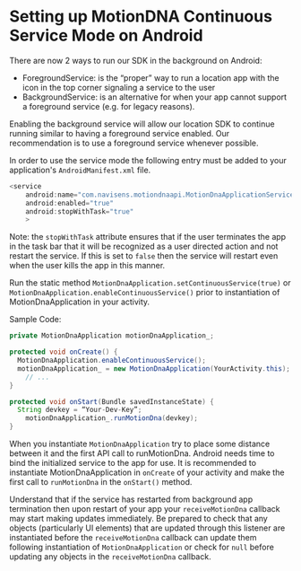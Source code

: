 # Setting up MotionDNA Continuous Service Mode on Android

There are now 2 ways to run our SDK in the background on Android:

* ForegroundService: is the “proper” way to run a location app with the icon in the top corner signaling a service to the user
* BackgroundService: is an alternative for when your app cannot support a foreground service (e.g. for legacy reasons). 

Enabling the background service will allow our location SDK to continue running similar to having a foreground service enabled. Our recommendation is to use a foreground service whenever possible.

In order to use the service mode the following entry must be added to your application's `AndroidManifest.xml` file. 

```gradle
<service
    android:name="com.navisens.motiondnaapi.MotionDnaApplicationService"
    android:enabled="true"
    android:stopWithTask="true"
    >
```

Note: the `stopWithTask` attribute ensures that if the user terminates the app in the task bar that it will be recognized as a user directed action and not restart the service. If this is set to `false` then the service will restart even when the user kills the app in this manner.

Run the static method `MotionDnaApplication.setContinuousService(true)` or  `MotionDnaApplication.enableContinuousService()` prior to instantiation of MotionDnaApplication in your activity.

Sample Code:
```java
private MotionDnaApplication motionDnaApplication_;

protected void onCreate() {
  MotionDnaApplication.enableContinuousService();
  motionDnaApplication_ = new MotionDnaApplication(YourActivity.this);
	// ...
}

protected void onStart(Bundle savedInstanceState) {
  String devkey = “Your-Dev-Key”;
	motionDnaApplication_.runMotionDna(devkey);
}
```

When you instantiate `MotionDnaApplication` try to place some distance between it and the first API call to runMotionDna. Android needs time to bind the initialized service to the app for use. It is recommended to instantiate MotionDnaApplication in `onCreate` of your activity and make the first call to `runMotionDna` in the `onStart()` method.

Understand that if the service has restarted from background app termination then upon restart of your app your `receiveMotionDna` callback may start making updates immediately. Be prepared to check that any objects (particularly UI elements) that are updated through this listener are instantiated before the `receiveMotionDna` callback can update them following instantiation of `MotionDnaApplication` or check for `null` before updating any objects in the `receiveMotionDna` callback.

